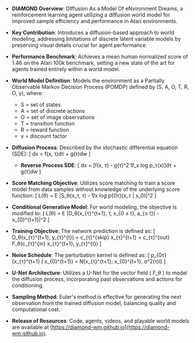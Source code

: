 - **DIAMOND Overview**: DIffusion As a Model Of eNvironment Dreams, a reinforcement learning agent utilizing a diffusion world model for improved sample efficiency and performance in Atari environments.

- **Key Contribution**: Introduces a diffusion-based approach to world modeling, addressing limitations of discrete latent variable models by preserving visual details crucial for agent performance.

- **Performance Benchmark**: Achieves a mean human normalized score of 1.46 on the Atari 100k benchmark, setting a new state of the art for agents trained entirely within a world model.

- **World Model Definition**: Models the environment as a Partially Observable Markov Decision Process (POMDP) defined by (S, A, O, T, R, O, γ), where:
  - S = set of states
  - A = set of discrete actions
  - O = set of image observations
  - T = transition function
  - R = reward function
  - γ = discount factor

- **Diffusion Process**: Described by the stochastic differential equation (SDE):
  \[
  dx = f(x, τ)dτ + g(τ)dw
  \]
  - **Reverse Process SDE**:
  \[
  dx = [f(x, τ) - g(τ)^2 ∇_x log p_τ(x)]dτ + g(τ)dw
  \]

- **Score Matching Objective**: Utilizes score matching to train a score model from data samples without knowledge of the underlying score function:
  \[
  L(θ) = E \|S_θ(x_τ, τ) - ∇_x log p_{0τ}(x_τ | x_0)\|^2
  \]

- **Conditional Generative Model**: For world modeling, the objective is modified to:
  \[
  L(θ) = E \|D_θ(x_{τ}^{t+1}, τ, x_{0 ≤ t}, a_{≤ t}) - x_{0}^{t+1}\|^2
  \]

- **Training Objective**: The network prediction is defined as:
  \[
  D_θ(x_{τ}^{t+1}, y_{τ}^{t}) = c_{τ}^{skip} x_{τ}^{t+1} + c_{τ}^{out} F_θ(c_{τ}^{in} x_{τ}^{t+1}, y_{τ}^{t})
  \]

- **Noise Schedule**: The perturbation kernel is defined as:
  \[
  p_{0τ}(x_{τ}^{t+1} | x_{0}^{t+1}) = N(x_{τ}^{t+1}; x_{0}^{t+1}, σ^2(τ)I)
  \]

- **U-Net Architecture**: Utilizes a U-Net for the vector field \( F_θ \) to model the diffusion process, incorporating past observations and actions for conditioning.

- **Sampling Method**: Euler's method is effective for generating the next observation from the trained diffusion model, balancing quality and computational cost.

- **Release of Resources**: Code, agents, videos, and playable world models are available at [https://diamond-wm.github.io](https://diamond-wm.github.io).